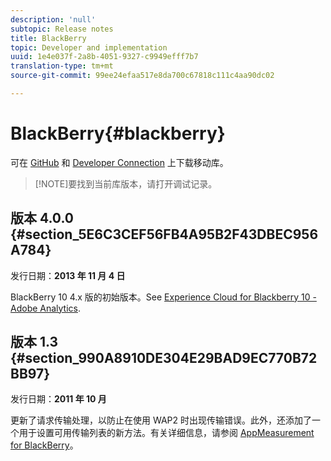 ```yaml
---
description: 'null'
subtopic: Release notes
title: BlackBerry
topic: Developer and implementation
uuid: 1e4e037f-2a8b-4051-9327-c9949efff7b7
translation-type: tm+mt
source-git-commit: 99ee24efaa517e8da700c67818c111c4aa90dc02

---
```



# BlackBerry{#blackberry}

可在 [GitHub](https://github.com/Adobe-Marketing-Cloud/mobile-services) 和 [Developer Connection](https://marketing.adobe.com/developer/gallery/marketing-cloud-for-blackberry-10-adobe-analytics) 上下载移动库。

> [!NOTE]要找到当前库版本，请打开调试记录。

## 版本 4.0.0 {#section_5E6C3CEF56FB4A95B2F43DBEC956A784}

发行日期：**2013 年 11 月 4 日**

BlackBerry 10 4.x 版的初始版本。See [Experience Cloud for Blackberry 10 - Adobe Analytics](https://marketing.adobe.com/developer/gallery/marketing-cloud-for-blackberry-10-adobe-analytics).

## 版本 1.3 {#section_990A8910DE304E29BAD9EC770B72BB97}

发行日期：**2011 年 10 月**

更新了请求传输处理，以防止在使用 WAP2 时出现传输错误。此外，还添加了一个用于设置可用传输列表的新方法。有关详细信息，请参阅 [AppMeasurement for BlackBerry](https://marketing.adobe.com/resources/help/en_US/sc/appmeasurement/blackberry/oms_sc_appmeasure_blackberry.pdf)。

